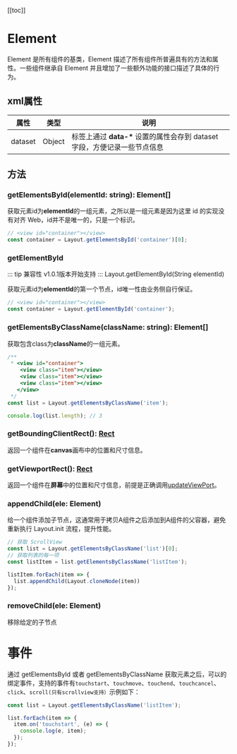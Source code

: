[[toc]]

# Element

Element 是所有组件的基类，Element 描述了所有组件所普遍具有的方法和属性。一些组件继承自 Element 并且增加了一些额外功能的接口描述了具体的行为。

## xml属性

| 属性      | 类型   | 说明                                                                       |
| --------- | ------ | -------------------------------------------------------------------------- |
| dataset   | Object | 标签上通过 **data-\*** 设置的属性会存到 dataset 字段，方便记录一些节点信息 |

<!-- | layoutBox | Object | 组件在 canvas 渲染的位置和尺寸信息                                         | -->
<!-- 
### layoutBox
::: tip
坐标系原点为左上角，一般而言根节点的尺寸与渲染目标 canvas 的尺寸一致。
:::

| key       | 类型   | 说明                  |
| --------- | ------ | --------------------- |
| absoluteX | Number | 组件被渲染到 canvas 上坐标的 X 值 |
| absoluteY | Number | 组件被渲染到 canvas 上坐标的 Y 值 |
| width | Number | 组件宽度 |
| height | Number | 组件高度 |
| left | Number | 以父节点左上角为坐标系原点的 X 坐标值 |
| top | Number | 以父节点左上角为坐标系原点的 Y 坐标值 | -->


## 方法

### getElementsById(elementId: string): Element[]

获取元素id为**elementId**的一组元素，之所以是一组元素是因为这里 id 的实现没有对齐 Web，id并不是唯一的，只是一个标识。
```js
// <view id="container"></view>
const container = Layout.getElementsById('container')[0];
```

### getElementById
::: tip 兼容性
v1.0.1版本开始支持
:::
Layout.getElementById(String elementId)

获取元素id为**elementId**的第一个节点，id唯一性由业务侧自行保证。
```js
// <view id="container"></view>
const container = Layout.getElementById('container');
```


### getElementsByClassName(className: string): Element[]

获取包含class为**className**的一组元素。

```js
/**
 * <view id="container">
    <view class="item"></view>
    <view class="item"></view>
    <view class="item"></view>
   </view>
 */
const list = Layout.getElementsByClassName('item');

console.log(list.length); // 3
```

### getBoundingClientRect(): [Rect](./rect.md)
返回一个组件在**canvas**画布中的位置和尺寸信息。

### getViewportRect(): [Rect](./rect.md)
返回一个组件在**屏幕**中的位置和尺寸信息，前提是正确调用[updateViewPort](/api/api.html#updateviewport)。

### appendChild(ele: Element)
给一个组件添加子节点，这通常用于拷贝A组件之后添加到A组件的父容器，避免重新执行 Layout.init 流程，提升性能。
```js
// 获取 ScrollView
const list = Layout.getElementsByClassName('list')[0];
// 获取列表的每一项
const listItem = list.getElementsByClassName('listItem');

listItem.forEach(item => {
  list.appendChild(Layout.cloneNode(item))
});
```

### removeChild(ele: Element)
移除给定的子节点


# 事件
通过 getElementsById 或者 getElementsByClassName 获取元素之后，可以的绑定事件，支持的事件有`touchstart`、`touchmove`、`touchend`、`touchcancel`、`click`、`scroll(只有scrollview支持）`示例如下：
``` js
const list = Layout.getElementsByClassName('listItem');

list.forEach(item => {
  item.on('touchstart', (e) => {
    console.log(e, item);
  });
});
```